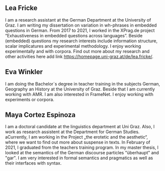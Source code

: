 ## Lea Fricke
[](/images/lea.jpg)
I am a research assistant at the German Department at the University of Graz. I am writing my dissertation on variation in wh-phrases in embedded questions in German.  From 2017 to 2021, I worked in the XPrag.de project “Exhaustiveness in embedded questions across languages”. Beside (embedded) questions my research interests include information structure, scalar implicatures and experimental methodology. I enjoy working experimentally and with corpora. Find out more about my research and other activities here add link https://homepage.uni-graz.at/de/lea.fricke/.

## Eva Winkler
I am doing the Bachelor´s degree in teacher training in the subjects German, Geography an History at the University of Graz. Beside that I am currently working with AMR. I am also interested in FrameNet. I enjoy working with experiments or corpora. 

## Maya Cortez Espinoza
[](/images/mythirdpic.jpg)
I am a  doctoral candidate at the linguistics department at Uni Graz. Also, I work as research assistent at the Department for German Studies. aCurrently, I am working in the Project „the erotetic and the aesthetic“, where we want to find out more about suspense in texts. In February of 2021, I graduated from the teachers training program. In my master thesis, I looked at the semantics of the German discourse particles "überhaupt" and "gar". I am very interested in formal semantics and pragmatics as well as their interfaces with syntax.
